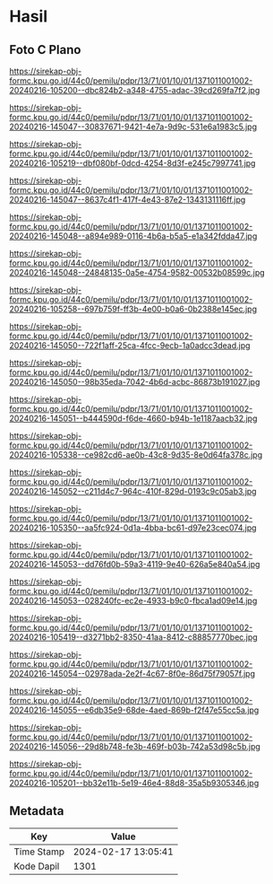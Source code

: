 # Hasil

## Foto C Plano

https://sirekap-obj-formc.kpu.go.id/44c0/pemilu/pdpr/13/71/01/10/01/1371011001002-20240216-105200--dbc824b2-a348-4755-adac-39cd269fa7f2.jpg

https://sirekap-obj-formc.kpu.go.id/44c0/pemilu/pdpr/13/71/01/10/01/1371011001002-20240216-145047--30837671-9421-4e7a-9d9c-531e6a1983c5.jpg

https://sirekap-obj-formc.kpu.go.id/44c0/pemilu/pdpr/13/71/01/10/01/1371011001002-20240216-105219--dbf080bf-0dcd-4254-8d3f-e245c7997741.jpg

https://sirekap-obj-formc.kpu.go.id/44c0/pemilu/pdpr/13/71/01/10/01/1371011001002-20240216-145047--8637c4f1-417f-4e43-87e2-1343131116ff.jpg

https://sirekap-obj-formc.kpu.go.id/44c0/pemilu/pdpr/13/71/01/10/01/1371011001002-20240216-145048--a894e989-0116-4b6a-b5a5-e1a342fdda47.jpg

https://sirekap-obj-formc.kpu.go.id/44c0/pemilu/pdpr/13/71/01/10/01/1371011001002-20240216-145048--24848135-0a5e-4754-9582-00532b08599c.jpg

https://sirekap-obj-formc.kpu.go.id/44c0/pemilu/pdpr/13/71/01/10/01/1371011001002-20240216-105258--697b759f-ff3b-4e00-b0a6-0b2388e145ec.jpg

https://sirekap-obj-formc.kpu.go.id/44c0/pemilu/pdpr/13/71/01/10/01/1371011001002-20240216-145050--722f1aff-25ca-4fcc-9ecb-1a0adcc3dead.jpg

https://sirekap-obj-formc.kpu.go.id/44c0/pemilu/pdpr/13/71/01/10/01/1371011001002-20240216-145050--98b35eda-7042-4b6d-acbc-86873b191027.jpg

https://sirekap-obj-formc.kpu.go.id/44c0/pemilu/pdpr/13/71/01/10/01/1371011001002-20240216-145051--b444590d-f6de-4660-b94b-1e1187aacb32.jpg

https://sirekap-obj-formc.kpu.go.id/44c0/pemilu/pdpr/13/71/01/10/01/1371011001002-20240216-105338--ce982cd6-ae0b-43c8-9d35-8e0d64fa378c.jpg

https://sirekap-obj-formc.kpu.go.id/44c0/pemilu/pdpr/13/71/01/10/01/1371011001002-20240216-145052--c211d4c7-964c-410f-829d-0193c9c05ab3.jpg

https://sirekap-obj-formc.kpu.go.id/44c0/pemilu/pdpr/13/71/01/10/01/1371011001002-20240216-105350--aa5fc924-0d1a-4bba-bc61-d97e23cec074.jpg

https://sirekap-obj-formc.kpu.go.id/44c0/pemilu/pdpr/13/71/01/10/01/1371011001002-20240216-145053--dd76fd0b-59a3-4119-9e40-626a5e840a54.jpg

https://sirekap-obj-formc.kpu.go.id/44c0/pemilu/pdpr/13/71/01/10/01/1371011001002-20240216-145053--028240fc-ec2e-4933-b9c0-fbca1ad09e14.jpg

https://sirekap-obj-formc.kpu.go.id/44c0/pemilu/pdpr/13/71/01/10/01/1371011001002-20240216-105419--d3271bb2-8350-41aa-8412-c88857770bec.jpg

https://sirekap-obj-formc.kpu.go.id/44c0/pemilu/pdpr/13/71/01/10/01/1371011001002-20240216-145054--02978ada-2e2f-4c67-8f0e-86d75f79057f.jpg

https://sirekap-obj-formc.kpu.go.id/44c0/pemilu/pdpr/13/71/01/10/01/1371011001002-20240216-145055--e6db35e9-68de-4aed-869b-f2f47e55cc5a.jpg

https://sirekap-obj-formc.kpu.go.id/44c0/pemilu/pdpr/13/71/01/10/01/1371011001002-20240216-145056--29d8b748-fe3b-469f-b03b-742a53d98c5b.jpg

https://sirekap-obj-formc.kpu.go.id/44c0/pemilu/pdpr/13/71/01/10/01/1371011001002-20240216-105201--bb32e11b-5e19-46e4-88d8-35a5b9305346.jpg


## Metadata

| Key        | Value               |
| ---------- | ------------------- |
| Time Stamp | 2024-02-17 13:05:41 |
| Kode Dapil | 1301                |



